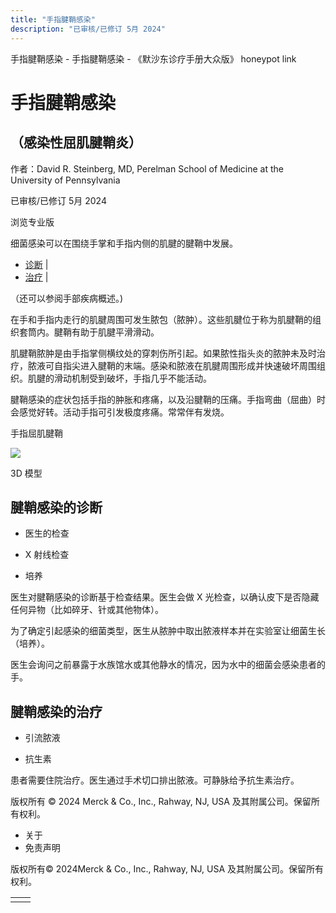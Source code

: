 ```yaml
---
title: "手指腱鞘感染"
description: "已审核/已修订 5月 2024"
---
```


﻿手指腱鞘感染 \- 手指腱鞘感染 \- 《默沙东诊疗手册大众版》 honeypot link

# 手指腱鞘感染

## （感染性屈肌腱鞘炎）

作者：David R. Steinberg, MD, Perelman School of Medicine at the University of
Pennsylvania

已审核/已修订 5月 2024

浏览专业版

细菌感染可以在围绕手掌和手指内侧的肌腱的腱鞘中发展。

- [诊断](#诊断_v35322831_zh) \|
- [治疗](#治疗_v35322844_zh) \|

（还可以参阅手部疾病概述。)

在手和手指内走行的肌腱周围可发生脓包（脓肿）。这些肌腱位于称为肌腱鞘的组织套筒内。腱鞘有助于肌腱平滑滑动。

肌腱鞘脓肿是由手指掌侧横纹处的穿刺伤所引起。如果脓性指头炎的脓肿未及时治疗，脓液可自指尖进入腱鞘的末端。感染和脓液在肌腱周围形成并快速破坏周围组织。肌腱的滑动机制受到破坏，手指几乎不能活动。

腱鞘感染的症状包括手指的肿胀和疼痛，以及沿腱鞘的压痛。手指弯曲（屈曲）时会感觉好转。活动手指可引发极度疼痛。常常伴有发烧。

手指屈肌腱鞘

![](https://edge.sitecorecloud.io/mmanual-ssq1ci05/media/home/images/b/i/o/biodigital-flexor-tendon-sheaths-cv-sized_zh.jpg?thn=0&sc_lang=zh&mw=500)

3D 模型

## 腱鞘感染的诊断

- 医生的检查

- X 射线检查

- 培养


医生对腱鞘感染的诊断基于检查结果。医生会做 X 光检查，以确认皮下是否隐藏任何异物（比如碎牙、针或其他物体）。

为了确定引起感染的细菌类型，医生从脓肿中取出脓液样本并在实验室让细菌生长（培养）。

医生会询问之前暴露于水族馆水或其他静水的情况，因为水中的细菌会感染患者的手。

## 腱鞘感染的治疗

- 引流脓液

- 抗生素


患者需要住院治疗。医生通过手术切口排出脓液。可静脉给予抗生素治疗。



版权所有 © 2024
Merck & Co., Inc., Rahway, NJ, USA 及其附属公司。保留所有权利。

- 关于
- 免责声明

版权所有© 2024Merck & Co., Inc., Rahway, NJ, USA 及其附属公司。保留所有权利。

|     |     |
| --- | --- |
|  |  |
